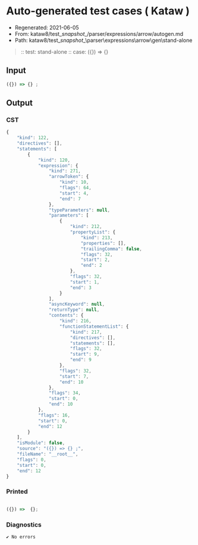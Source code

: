 # Auto-generated test cases ( Kataw )
- Regenerated: 2021-06-05
- From: kataw8/test\__snapshot__/parser/expressions/arrow/autogen.md
- Path: kataw8/test\__snapshot__\parser\expressions\arrow\gen\stand-alone
> :: test: stand-alone
> :: case: ({}) => {}
## Input

`````js
({}) => {} ;
`````
## Output

### CST

```javascript
{
    "kind": 122,
    "directives": [],
    "statements": [
        {
            "kind": 120,
            "expression": {
                "kind": 271,
                "arrowToken": {
                    "kind": 10,
                    "flags": 64,
                    "start": 4,
                    "end": 7
                },
                "typeParameters": null,
                "parameters": [
                    {
                        "kind": 212,
                        "propertyList": {
                            "kind": 213,
                            "properties": [],
                            "trailingComma": false,
                            "flags": 32,
                            "start": 2,
                            "end": 2
                        },
                        "flags": 32,
                        "start": 1,
                        "end": 3
                    }
                ],
                "asyncKeyword": null,
                "returnType": null,
                "contents": {
                    "kind": 216,
                    "functionStatementList": {
                        "kind": 217,
                        "directives": [],
                        "statements": [],
                        "flags": 32,
                        "start": 9,
                        "end": 9
                    },
                    "flags": 32,
                    "start": 7,
                    "end": 10
                },
                "flags": 34,
                "start": 0,
                "end": 10
            },
            "flags": 16,
            "start": 0,
            "end": 12
        }
    ],
    "isModule": false,
    "source": "({}) => {} ;",
    "fileName": "__root__",
    "flags": 0,
    "start": 0,
    "end": 12
}
```

### Printed

```javascript

({}) =>  {};
```

### Diagnostics

```javascript
✔ No errors
```

